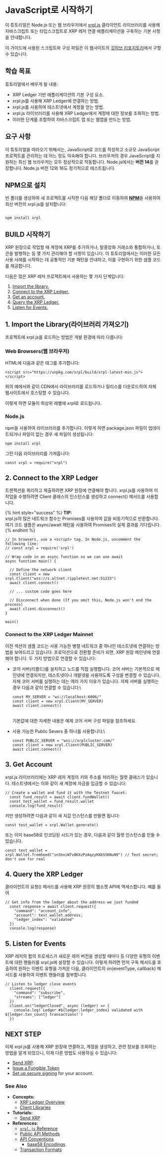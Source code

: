 # JavaScript로 시작하기

이 튜토리얼은 Node.js 또는 웹 브라우저에서 [xrpl.js](https://github.com/XRPLF/xrpl.js/) 클라이언트 라이브러리를 사용해 자바스크립트 또는 타입스크립트로 XRP 레저 연결 애플리케이션을 구축하는 기본 사항을 안내합니다.

이 가이드에 사용된 스크립트와 구성 파일은 이 웹사이트의 [깃허브 리포지토리](https://github.com/XRPLF/xrpl-dev-portal/tree/master/content/\_code-samples/get-started/js/)에서 구할 수 있습니다.

## 학습 목표

튜토리얼에서 배우게 될 내용:

* XRP Ledger 기반 애플리케이션의 기본 구성 요소.&#x20;
* xrpl.js를 사용해 XRP Ledger에 연결하는 방법.&#x20;
* xrpl.js를 사용하여 테스트넷에서 계정을 얻는 방법.&#x20;
* xrpl.js 라이브러리를 사용해 XRP Ledger에서 계정에 대한 정보를 조회하는 방법.
* 이러한 단계를 조합하여 자바스크립트 앱 또는 웹앱을 만드는 방법.

## 요구 사항

이 튜토리얼을 따라오기 위해서는, JavaScript로 코드를 작성하고 소규모 JavaScript 프로젝트를 관리하는 데 어느 정도 익숙해야 합니다. 브라우저의 경우 JavaScript를 지원하는 최신 웹 브라우저는 모두 정상적으로 작동합니다. Node.js에서는 **버전 14**를 권장합니다. Node.js 버전 12와 16도 정기적으로 테스트됩니다.

## NPM으로 설치

빈 폴더를 생성하여 새 프로젝트를 시작한 다음 해당 폴더로 이동하여 [**NPM**](https://www.npmjs.com/)을 사용하여 최신 버전의 xrpl.js를 설치합니다:

```

npm install xrpl

```



## BUILD 시작하기

XRP 원장으로 작업할 때 계정에 XRP를 추가하거나, 탈중앙화 거래소와 통합하거나, 토큰을 발행하는 등 몇 가지 관리해야 할 사항이 있습니다. 이 튜토리얼에서는 이러한 모든 사용 사례를 시작하는 데 공통적인 기본 패턴을 안내하고, 이를 구현하기 위한 샘플 코드를 제공합니다.

다음은 많은 XRP 레저 프로젝트에서 사용하는 몇 가지 단계입니다:

1. [Import the library.](https://xrpl.org/get-started-using-javascript.html#1-import-the-library)
2. [Connect to the XRP Ledger.](https://xrpl.org/get-started-using-javascript.html#2-connect-to-the-xrp-ledger)
3. [Get an account.](https://xrpl.org/get-started-using-javascript.html#3-get-account)
4. [Query the XRP Ledger.](https://xrpl.org/get-started-using-javascript.html#4-query-the-xrp-ledger)
5. [Listen for Events.](https://xrpl.org/get-started-using-javascript.html#5-listen-for-events)

## 1. Import the Library(라이브러리 가져오기) <a href="#1-import-the-library" id="1-import-the-library"></a>

프로젝트에 xrpl.js를 로드하는 방법은 개발 환경에 따라 다릅니다:

### **Web Browsers(웹 브라우저)**

HTML에 다음과 같은 태그를 추가합니다:

```
<script src="https://unpkg.com/xrpl/build/xrpl-latest-min.js"></script>
```

위의 예에서와 같이 CDN에서 라이브러리를 로드하거나 릴리스를 다운로드하여 자체 웹사이트에서 호스팅할 수 있습니다.

이렇게 하면 모듈이 최상위 레벨에 xrpl로 로드됩니다.

### Node.js

npm을 사용하여 라이브러리를 추가합니다. 이렇게 하면 package.json 파일이 업데이트되거나 파일이 없는 경우 새 파일이 생성됩니다:

```
npm install xrpl
```

그런 다음 라이브러리를 가져옵니다:

```
const xrpl = require("xrpl")
```

## 2. Connect to the XRP Ledger <a href="#2-connect-to-the-xrp-ledger" id="2-connect-to-the-xrp-ledger"></a>

트랜잭션을 쿼리하고 제출하려면 XRP 원장에 연결해야 합니다. xrpl.js를 사용하여 이 작업을 수행하려면 Client 클래스의 인스턴스를 생성하고 connect() 메서드를 사용합니다.

{% hint style="success" %}
**TIP:** \
xrpl.js의 많은 네트워크 함수는 Promises를 사용하여 값을 비동기적으로 반환합니다. 여기 코드 샘플은 async/await 패턴을 사용하여 Promises의 실제 결과를 기다립니다.
{% endhint %}

```
// In browsers, use a <script> tag. In Node.js, uncomment the following line:
// const xrpl = require('xrpl')

// Wrap code in an async function so we can use await
async function main() {

  // Define the network client
  const client = new xrpl.Client("wss://s.altnet.rippletest.net:51233")
  await client.connect()

  // ... custom code goes here

  // Disconnect when done (If you omit this, Node.js won't end the process)
  await client.disconnect()
}

main()
```

### **Connect to the XRP Ledger Mainnet**

이전 섹션의 샘플 코드는 사용 가능한 병렬 네트워크 중 하나인 테스트넷에 연결하는 방법을 보여드리고 있습니다. 프로덕션으로 전환할 준비가 되면, XRP 원장 메인넷에 연결해야 합니다. 두 가지 방법으로 연결할 수 있습니다:

*   코어 서버(리플드)를 설치하고 노드를 직접 실행합니다. 코어 서버는 기본적으로 메인넷에 연결되지만, 테스트넷이나 개발넷을 사용하도록 구성을 변경할 수 있습니다. 자체 코어 서버를 실행하는 데는 여러 가지 이유가 있습니다. 자체 서버를 실행하는 경우 다음과 같이 연결할 수 있습니다:\


    ```
    const MY_SERVER = "ws://localhost:6006/"
    const client = new xrpl.Client(MY_SERVER)
    await client.connect()
    ```

    \
    기본값에 대한 자세한 내용은 예제 코어 서버 구성 파일을 참조하세요.
*   사용 가능한 Public Severs 중 하나를 사용합니다:\


    ```
    const PUBLIC_SERVER = "wss://xrplcluster.com/"
    const client = new xrpl.Client(PUBLIC_SERVER)
    await client.connect()
    ```

## 3. Get Account <a href="#3-get-account" id="3-get-account"></a>

xrpl.js 라이브러리에는 XRP 레저 계정의 키와 주소를 처리하는 월렛 클래스가 있습니다. 테스트넷에서는 이와 같이 새 계정에 자금을 입금할 수 있습니다:

```
// Create a wallet and fund it with the Testnet faucet:
  const fund_result = await client.fundWallet()
  const test_wallet = fund_result.wallet
  console.log(fund_result)
```

키만 생성하려면 다음과 같이 새 지갑 인스턴스를 만들면 됩니다:

```
const test_wallet = xrpl.Wallet.generate()
```

또는 이미 base58로 인코딩된 시드가 있는 경우, 다음과 같이 월렛 인스턴스를 만들 수 있습니다.

```
const test_wallet = xrpl.Wallet.fromSeed("sn3nxiW7v8KXzPzAqzyHXbSSKNuN9") // Test secret; don't use for real
```

## 4. Query the XRP Ledger <a href="#4-query-the-xrp-ledger" id="4-query-the-xrp-ledger"></a>

클라이언트의 요청() 메서드를 사용해 XRP 원장의 웹소켓 API에 액세스합니다. 예를 들어

```
// Get info from the ledger about the address we just funded
  const response = await client.request({
    "command": "account_info",
    "account": test_wallet.address,
    "ledger_index": "validated"
  })
  console.log(response)
```

## 5. Listen for Events

XRP 레저의 합의 프로세스가 새로운 레저 버전을 생성할 때마다 등 다양한 유형의 이벤트에 대한 핸들러를 xrpl.js에 설정할 수 있습니다. 이렇게 하려면 먼저 구독 메서드를 호출하여 원하는 이벤트 유형을 가져온 다음, 클라이언트의 on(eventType, callback) 메서드를 사용하여 이벤트 핸들러를 첨부합니다.

```
// Listen to ledger close events
  client.request({
    "command": "subscribe",
    "streams": ["ledger"]
  })
  client.on("ledgerClosed", async (ledger) => {
    console.log(`Ledger #${ledger.ledger_index} validated with ${ledger.txn_count} transactions!`)
  })
```

## NEXT STEP

이제 xrpl.js를 사용해 XRP 원장에 연결하고, 계정을 생성하고, 관련 정보를 조회하는 방법을 알게 되었으니, 이제 다른 방법도 사용하실 수 있습니다:

* [Send XRP](https://xrpl.org/send-xrp.html).
* [Issue a Fungible Token](https://xrpl.org/issue-a-fungible-token.html)
* [Set up secure signing](https://xrpl.org/secure-signing.html) for your account.

### See Also <a href="#see-also" id="see-also"></a>

* **Concepts:**
  * [XRP Ledger Overview](https://xrpl.org/xrp-ledger-overview.html)
  * [Client Libraries](https://xrpl.org/client-libraries.html)
* **Tutorials:**
  * [Send XRP](https://xrpl.org/send-xrp.html)
* **References:**
  * [`xrpl.js` Reference ](https://js.xrpl.org/)
  * [Public API Methods](https://xrpl.org/public-api-methods.html)
  * [API Conventions](https://xrpl.org/api-conventions.html)
    * [base58 Encodings](https://xrpl.org/base58-encodings.html)
  * [Transaction Formats](https://xrpl.org/transaction-formats.html)



